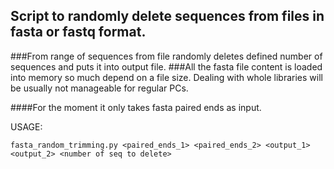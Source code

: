 ## Script to randomly delete sequences from files in fasta or fastq format.

###From range of sequences from file randomly deletes defined number of sequences and puts it into output file.
###All the fasta file content is loaded into memory so much depend on a file size. Dealing with whole libraries will be usually not manageable for regular PCs.

####For the moment it only takes fasta paired ends as input.

USAGE:
```
fasta_random_trimming.py <paired_ends_1> <paired_ends_2> <output_1> <output_2> <number of seq to delete>
```
